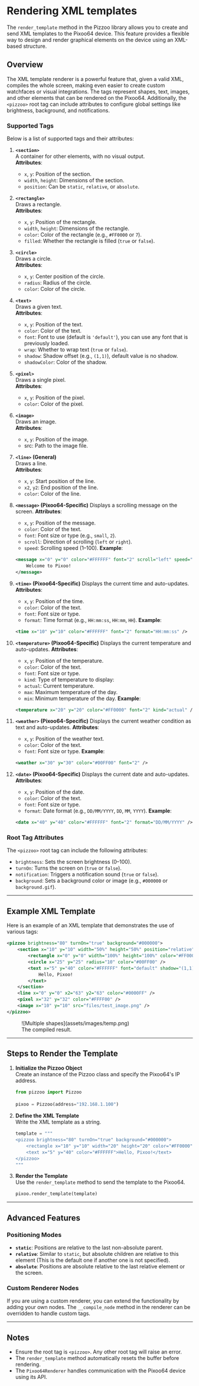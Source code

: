 # Rendering XML templates

The `render_template` method in the Pizzoo library allows you to create and send XML templates to the Pixoo64 device. This feature provides a flexible way to design and render graphical elements on the device using an XML-based structure.

## Overview

The XML template renderer is a powerful feature that, given a valid XML, compiles the whole screen, making even easier to create custom watchfaces or visual integrations. The tags represent shapes, text, images, and other elements that can be rendered on the Pixoo64. Additionally, the `<pizzoo>` root tag can include attributes to configure global settings like brightness, background, and notifications.

### Supported Tags

Below is a list of supported tags and their attributes:

1. **`<section>`**  
	A container for other elements, with no visual output.  
	**Attributes**:
	- `x`, `y`: Position of the section.
	- `width`, `height`: Dimensions of the section.
	- `position`: Can be `static`, `relative`, or `absolute`.

2. **`<rectangle>`**  
	Draws a rectangle.  
	**Attributes**:
	- `x`, `y`: Position of the rectangle.
	- `width`, `height`: Dimensions of the rectangle.
	- `color`: Color of the rectangle (e.g., `#FF0000` or `7`).
	- `filled`: Whether the rectangle is filled (`true` or `false`).

3. **`<circle>`**  
	Draws a circle.  
	**Attributes**:
	- `x`, `y`: Center position of the circle.
	- `radius`: Radius of the circle.
	- `color`: Color of the circle.

4. **`<text>`**  
	Draws a given text.  
	**Attributes**:
	- `x`, `y`: Position of the text.
	- `color`: Color of the text.
	- `font`: Font to use (default is `'default'`), you can use any font that is previously loaded.
	- `wrap`: Whether to wrap text (`true` or `false`).
	- `shadow`: Shadow offset (e.g., `(1,1)`), default value is no shadow.
	- `shadowColor`: Color of the shadow.

5. **`<pixel>`**  
	Draws a single pixel.  
	**Attributes**:
	- `x`, `y`: Position of the pixel.
	- `color`: Color of the pixel.

6. **`<image>`**  
	Draws an image.  
	**Attributes**:
	- `x`, `y`: Position of the image.
	- src: Path to the image file.

7. **`<line>` (General)**  
	Draws a line.  
	**Attributes**:
	- `x`, `y`: Start position of the line.
	- `x2`, `y2`: End position of the line.
	- `color`: Color of the line.

8. **`<message>` (Pixoo64-Specific)**
	Displays a scrolling message on the screen.
	**Attributes**:
	- `x`, `y`: Position of the message.
	- `color`: Color of the text.
	- `font`: Font size or type (e.g., `small`, `2`).
	- `scroll`: Direction of scrolling (`left` or `right`).
	- `speed`: Scrolling speed (1–100).
	**Example**:
	```xml
	<message x="0" y="0" color="#FFFFFF" font="2" scroll="left" speed="50">
		Welcome to Pixoo!
	</message>
	```
  
9. **`<time>` (Pixoo64-Specific)**
	Displays the current time and auto-updates.
	**Attributes**:
	- `x`, `y`: Position of the time.
	- `color`: Color of the text.
	- `font`: Font size or type.
	- `format`: Time format (e.g., `HH:mm:ss`, `HH:mm`, `HH`).
	**Example**:
	```xml
	<time x="10" y="10" color="#FFFFFF" font="2" format="HH:mm:ss" />
	```

10. **`<temperature>` (Pixoo64-Specific)**
	Displays the current temperature and auto-updates.
	**Attributes**:
	- `x`, `y`: Position of the temperature.
	- `color`: Color of the text.
	- `font`: Font size or type.
	- `kind`: Type of temperature to display:
	- `actual`: Current temperature.
	- `max`: Maximum temperature of the day.
	- `min`: Minimum temperature of the day.
	**Example**:
	```xml
	<temperature x="20" y="20" color="#FF0000" font="2" kind="actual" />
	```

11. **`<weather>` (Pixoo64-Specific)**
	Displays the current weather condition as text and auto-updates.
	**Attributes**:
	- `x`, `y`: Position of the weather text.
	- `color`: Color of the text.
	- `font`: Font size or type.
	**Example**:
	```xml
	<weather x="30" y="30" color="#00FF00" font="2" />
	```

12. **`<date>` (Pixoo64-Specific)**
	Displays the current date and auto-updates.
	**Attributes**:
	- `x`, `y`: Position of the date.
	- `color`: Color of the text.
	- `font`: Font size or type.
	- `format`: Date format (e.g., `DD/MM/YYYY`, `DD`, `MM`, `YYYY`).
	**Example**:
	```xml
	<date x="40" y="40" color="#FFFFFF" font="2" format="DD/MM/YYYY" />
	```

### Root Tag Attributes

The `<pizzoo>` root tag can include the following attributes:

- `brightness`: Sets the screen brightness (0–100).
- `turnOn`: Turns the screen on (`true` or `false`).
- `notification`: Triggers a notification sound (`true` or `false`).
- `background`: Sets a background color or image (e.g., `#000000` or `background.gif`).

---

## Example XML Template

Here is an example of an XML template that demonstrates the use of various tags:

```xml
<pizzoo brightness="80" turnOn="true" background="#000000">
	<section x="10" y="10" width="50%" height="50%" position="relative">
		<rectangle x="0" y="0" width="100%" height="100%" color="#FF0000" filled="true" />
		<circle x="25" y="25" radius="10" color="#00FF00" />
		<text x="5" y="40" color="#FFFFFF" font="default" shadow="(1,1)" shadowColor="#000000">
			Hello, Pixoo!
		</text>
	</section>
	<line x="0" y="0" x2="63" y2="63" color="#0000FF" />
	<pixel x="32" y="32" color="#FFFF00" />
	<image x="10" y="10" src="files/test_image.png" />
</pizzoo>
```

<figure markdown="span">
	![Multiple shapes](assets/images/temp.png)
	<figcaption>The compiled result.</figcaption>
</figure>

---

## Steps to Render the Template

1. **Initialize the Pizzoo Object**  
   Create an instance of the Pizzoo class and specify the Pixoo64's IP address.

   ```python
   from pizzoo import Pizzoo

   pixoo = Pizzoo(address="192.168.1.100")
   ```

2. **Define the XML Template**  
   Write the XML template as a string.

   ```python
   template = """
   <pizzoo brightness="80" turnOn="true" background="#000000">
       <rectangle x="10" y="10" width="20" height="20" color="#FF0000" filled="true" />
       <text x="5" y="40" color="#FFFFFF">Hello, Pixoo!</text>
   </pizzoo>
   """
   ```

3. **Render the Template**  
   Use the `render_template` method to send the template to the Pixoo64.

   ```python
   pixoo.render_template(template)
   ```

---

## Advanced Features

### Positioning Modes
- **`static`**: Positions are relative to the last non-absolute parent.
- **`relative`**: Similar to `static`, but absolute children are relative to this element (This is the default one if another one is not specified).
- **`absolute`**: Positions are absolute relative to the last relative element or the screen.

### Custom Renderer Nodes
If you are using a custom renderer, you can extend the functionality by adding your own nodes. The `__compile_node` method in the renderer can be overridden to handle custom tags.

---

## Notes

- Ensure the root tag is `<pizzoo>`. Any other root tag will raise an error.
- The `render_template` method automatically resets the buffer before rendering.
- The `Pixoo64Renderer` handles communication with the Pixoo64 device using its API.